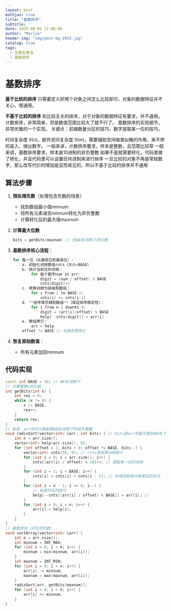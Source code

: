```yaml
---
layout: post
mathjax: true
title: "基数排序"
subtitle: ''
date: 2025-08-05 11:08:00
author: "Marlin"
header-img: "img/post-bg-2015.jpg"
catalog: true
tags:
  - 左程云算法
  - 基数排序
---
```


# 基数排序

**基于比较的排序**
只需要定义好两个对象之间怎么比较即可，对象的数据特征并不关心，很通用。

**不基于比较的排序**
和比较无关的排序，对于对象的数据特征有要求，并不通用。
计数排序，非常简单，但是数值范围比较大了就不行了。
基数排序的实现细节，非常优雅的一个实现。
关键点：前缀数量分区的技巧、数字提取某一位的技巧。

时间复杂度 $0(n)$，额外空间复杂度 $0(m)$，需要辅助空间做类似桶的作用，来不停的装入、弹出数字。
一般来讲，计数排序要求，样本是整数，且范围比较窄
一般来讲，基数排序要求，样本是10进制的非负整数
如果不是就需要转化，代码里做了转化，并且代码里可以设置任何进制来进行排序
一旦比较的对象不再是常规数字，那么改写代价的增加是显而易见的，所以不基于比较的排序并不通用

## 算法步骤

1. **预处理负数**（处理包含负数的场景）
   - 找到数组最小值minnum
   - 将所有元素减去minnum转化为非负整数
   - 计算转化后的最大值maxnum

2. **计算最大位数**
   ```cpp
   bits = getBits(maxnum) // 在BASE进制下的位数
   ```
3. **基数排序核心流程**：
   ```cpp
   for 每一位（从最低位到最高位）:
       a. 初始化词频数组cnts（大小=BASE）
       b. 统计当前位的词频：
           for 每个数字num in arr:
               digit = (num / offset) % BASE
               cnts[digit]++
       c. 转换词频为前缀和数组：
           for i from 1 to BASE-1:
               cnts[i] += cnts[i-1]
       d. **逆序填充辅助数组**（保证排序稳定性）：
           for i from n-1 downto 0:
               digit = (arr[i]/offset) % BASE
               help[--cnts[digit]] = arr[i]
       e. 数组拷贝：
           arr = help
       offset *= BASE // 切换到更高位
    ```
4. **恢复原始数值**：
   - 所有元素加回minnum

## 代码实现
```cpp
const int BASE = 10; // BASE进制下
// 计算整数x的位数
int getBits(int x) {
    int res = 0;
    while (x != 0) {
        x /= BASE;
        res++;
    }
    return res;
}
// 前提：arr中的元素都是BASE进制下的非负整数
void radixSort(vector<int> &arr, int bits) { // bits是arr中最大值在BASE下有几位
    int n = arr.size();
    vector<int> help(arr.size(), 0);
    for (int offset = 1; bits > 0; offset *= BASE, bits--) {
        vector<int> cnts(10, 0); // cnts用来做词频统计
        for (int i = 0; i < arr.size(); i++) {
            cnts[(arr[i] / offset) % 10]++; // 提取某一位的词频
        }
        for (int i = 1; i < BASE; i++) {
            cnts[i] = cnts[i] + cnts[i - 1]; // 处理成前缀次数累加的形式
        }
        for (int i = n - 1; i >= 0; i--) {
            // 前缀分区的技巧
            help[--cnts[(arr[i] / offset) % BASE]] = arr[i]; //
        }
        for (int i = 0; i < n; i++) {
            arr[i] = help[i];
        }
    }
}
// 基数排序（可包含负数）
void sortArray(vector<int> &arr) {
    int n = arr.size();
    int minnum = INT_MAX;
    for (int i = 0; i < n; i++) {
        minnum = min(minnum, arr[i]);
    }
    int maxnum = INT_MIN;
    for (int i = 0; i < n; i++) {
        arr[i] -= minnum;
        maxnum = max(maxnum, arr[i]);
    }
    radixSort(arr, getBits(maxnum));
    for (int i = 0; i < n; i++) {
        arr[i] += minnum;
    }
}
```